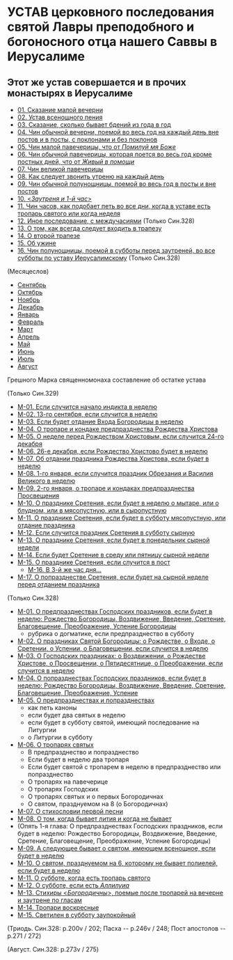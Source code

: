 
# УСТАВ церковного последования святой Лавры преподобного и богоносного отца нашего Саввы в Иерусалиме

## Этот же устав совершается и в прочих монастырях в Иерусалиме

- [01. Сказание малой вечерни](001.md)
- [02. Устав всенощного пения](002.md)
- [03. Сказание, сколько бывает бдений из года в год](003.md)
- [04. Чин обычной вечерни, поемой во весь год на каждый день вне постов и в посты, с поклонами и без поклонов](004.md)
- [05. Чин малой павечерицы, что от *Помилуй мя Боже*](005.md)
- [06. Чин обычной павечерицы, которая поется во весь год кроме постных дней, что от *Живый в помощи*](006.md)
- [07. Чин великой павечерицы](007.md)
- [08. Как следует звонить утреню на каждый день](008.md)
- [09. Чин обычной полунощницы, поемой во весь год в посты и вне постов](009.md)
- [10. <*Заутреня и 1-й час*>](010.md)
- [11. Чин часов, как подобает петь во все дни, когда в уставе есть тропарь святого или когда неделя](011.md)
- [12. Иное последование, с междучасиями](012.md) (Только Син.328)
- [13. О том, как всегда следует входить в трапезу](013.md)
- [14. О второй трапезе](014.md)
- [15. Об ужине](015.md)
- [16. Чин полунощницы, поемой в субботы перед заутреней, во все субботы по уставу Иерусалимскому](016.md) (Только Син.328)

(Месяцеслов)

- [Сентябрь](../../../09_september/README.md)
- [Октябрь](../../../10_october/README.md)
- [Ноябрь](../../../11_november/README.md)
- [Декабрь](../../../12_december/README.md)
- [Январь](../../../01_january/README.md)
- [Февраль](../../../02_february/README.md)
- [Март](../../../03_march/README.md)
- [Апрель](../../../04_april/README.md)
- [Май](../../../05_may/README.md)
- [Июнь](../../../06_june/README.md)
- [Июль](../../../07_july/README.md)
- [Август](../../../08_august/README.md)

Грешного Марка священномонаха составление об остатке устава

(Только Син.329) 
- [М-01. Если случится начало индикта в неделю](m_329_001.md)
- [М-02. 13-го сентября, если случится в неделю](m_329_002.md)
- [М-03. Если будет отдание Входа Богородицы в неделю](m_329_003.md)
- [М-04. О тропаре и кондаке предпразднества Рождества Христова](m_329_004.md)
- [М-05. О неделе перед Рождеством Христовым, если случится 24-го декабря](m_329_005.md)
- [М-06. 26-е декабря, если Рождество Христово будет в неделю](m_329_006.md)
- [М-07. Об отдании праздника Рождества Христова, если будет в неделю](m_329_007.md)
- [М-08. 1-го января, если случится праздник Обрезания и Василия Великого в неделю](m_329_008.md)
- [М-09. 2-го января, о тропаре и кондаках предпразднества Просвещения](m_329_009.md)
- [М-10. О празднике Сретения, если будет в неделю о мытаре, или о блудном, или в мясопустную, или в сыропустную](m_329_010.md)
- [М-11. О празднике Сретения, если будет в субботу мясопустную, или отдание праздника](m_329_011.md)
- [М-12. Если случится праздник Сретения в субботу сырную](m_329_012.md)
- [М-13. О празднике Сретения, если будет в понедельник сырной недели](m_329_013.md)
- [М-14. Если будет Сретение в среду или пятницу сырной недели](m_329_014.md)
- [М-15. О празднике Сретения, если случится в пост](m_329_015.md)
   - [М-16. В 3-й же час дня...](m_329_016.md)
- [М-17. О попразднестве Сретения, если будет на сырной неделе перед отданием праздника](m_329_017.md)

(Только Син.328) 
- [М-01. О предпразднествах Господских праздников, если будет в неделю: Рождество Богородицы, Воздвижение, Введение, Сретение, Благовещение, Преображение, Успение Богородицы](m_328_001.md)
   - рубрика о догматике, если предпразднество в субботу 
- [М-02. О праздниках Святой Богородицы: о Рождестве, о Входе, о Сретении, о Успении, о Благовещении, если случится в неделю](m_328_002.md)
- [М-03. О Господских праздниках: о Воздвижении, о Рождестве Христове, о Просвещении, о Пятидесятнице, о Преображении, если случится в неделю](m_328_003.md)
- [М-04. О попразднествах Господских праздников, если будет в неделю: Рождество Богородицы, Воздвижение, Введение, Сретение, Благовещение, Преображение, Успение](m_328_004.md)
- [М-05. О предпразднествах и попразднествах](m_328_005.md)
  - как петь каноны
  - если будет два святых в неделю
  - если будет в субботу святой, имеющий последование на Литургии
  - о Литургии в субботу
- [М-06. О тропарях святых](m_328_006.md)
  - В предпразднество и попразднество
  - Если будет в неделю два тропаря
  - Если будет святой с тропарем в неделю в предпразднество или попразднество
  - О тропарях на павечерице
  - О тропарях Господских
  - О тропарях святых и о первых Богородичнах
  - О святом, празднуемом на 8 (о Богородичнах)
- [М-07. О стихословии первой песни](m_328_007.md)
- [М-08. О том, когда бывает лития и когда не бывает](m_328_008.md)
- (Опять 1-я глава: О предпразднествах Господских праздников, если будет в неделю: Рождество Богородицы, Воздвижение, Введение, Сретение, Благовещение, Преображение, Успение Богородицы)
- [М-09. А следующее бывает о святом, имеющем всенощное, если будет в неделю](m_328_009.md)
- [М-10. О святом, празднуемом на 6, которому не бывает полиелей, если будет в неделю](m_328_010.md)
- [М-11. О субботе, когда есть тропарь святого](m_328_011.md)
- [М-12. О субботе, если есть *Аллилуиа*](m_328_012.md)
- [М-13. Стихиры <*Богородичны*>, поемые после тропарей на вечерне и заутрене по гласам](m_328_013.md)
- [М-14. Тропари воскресные](m_328_014.md)
- [М-15. Светилен в субботу заупокойный](m_328_015.md)

(Триодь. Син.328: p.200v / 202; Пасха -- p.246v / 248; Пост апостолов -- p.271 / 272)

(Август. Син.328: p.273v / 275)

